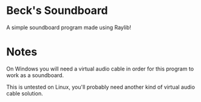 # Beck's Soundboard

A simple soundboard program made using Raylib!


# Notes

On Windows you will need a virtual audio cable in order for this program to work as a soundboard.

This is untested on Linux, you'll probably need another kind of virtual audio cable solution.

